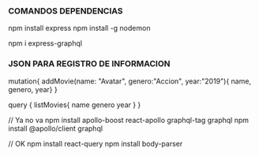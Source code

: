 ### COMANDOS DEPENDENCIAS
npm install express 
npm install -g nodemon 

npm i express-graphql

### JSON PARA REGISTRO DE INFORMACION
mutation{
addMovie(name: "Avatar", genero:"Accion", year:"2019"){
name,
genero,
year}
}

query {
    listMovies{
        name
        genero
      year
    }
}

// Ya no va
npm install apollo-boost react-apollo graphql-tag graphql
npm install @apollo/client graphql

// OK 
npm install react-query
npm install body-parser
